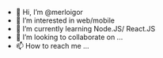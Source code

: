 - 👋 Hi, I’m @merloigor
- 👀 I’m interested in web/mobile
- 🌱 I’m currently learning Node.JS/ React.JS
- 💞️ I’m looking to collaborate on ...
- 📫 How to reach me ...

<!---
merloigor/merloigor is a ✨ special ✨ repository because its `README.md` (this file) appears on your GitHub profile.
You can click the Preview link to take a look at your changes.
--->
